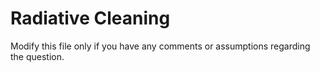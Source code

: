 # Radiative Cleaning

Modify this file only if you have any comments or assumptions regarding the question.
